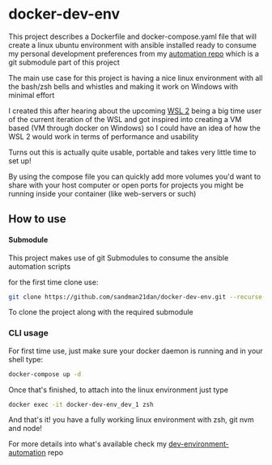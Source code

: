 # docker-dev-env

This project describes a Dockerfile and docker-compose.yaml file that
will create a linux ubuntu environment with ansible installed ready to
consume my personal development preferences from my
[automation repo](https://github.com/sandman21dan/dev-environment-automation)
which is a git submodule part of this project

The main use case for this project is having a nice linux environment with all the bash/zsh bells and whistles
and making it work on Windows with minimal effort

I created this after hearing about the upcoming [WSL 2](https://devblogs.microsoft.com/commandline/announcing-wsl-2/)
being a big time user of the current iteration of the WSL and got inspired into creating a VM based (VM through docker on Windows)
so I could have an idea of how the WSL 2 would work in terms of performance and usability

Turns out this is actually quite usable, portable and takes very little time to set up!

By using the compose file you can quickly add more volumes you'd want to share with your host computer
or open ports for projects you might be running inside your container (like web-servers or such)

## How to use

#### Submodule

This project makes use of git Submodules to consume the ansible automation scripts

for the first time clone use:

```sh
git clone https://github.com/sandman21dan/docker-dev-env.git --recurse-submodules
```

To clone the project along with the required submodule

### CLI usage

For first time use, just make sure your docker daemon is running and in your shell type:

```sh
docker-compose up -d
```

Once that's finished, to attach into the linux environment just type

```sh
docker exec -it docker-dev-env_dev_1 zsh
```

And that's it! you have a fully working linux environment with zsh, git nvm and node!

For more details into what's available check my [dev-environment-automation](https://github.com/sandman21dan/dev-environment-automation) repo
